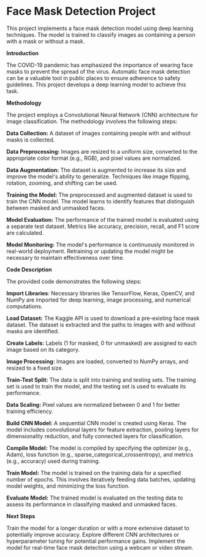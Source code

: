 <h1>Face Mask Detection Project</h1>

This project implements a face mask detection model using deep learning techniques. The model is trained to classify images as containing a person with a mask or without a mask.

**Introduction**

The COVID-19 pandemic has emphasized the importance of wearing face masks to prevent the spread of the virus. Automatic face mask detection can be a valuable tool in public places to ensure adherence to safety guidelines. This project develops a deep learning model to achieve this task.

**Methodology**

The project employs a Convolutional Neural Network (CNN) architecture for image classification. The methodology involves the following steps:

**Data Collection:** A dataset of images containing people with and without masks is collected.

**Data Preprocessing:** Images are resized to a uniform size, converted to the appropriate color format (e.g., RGB), and pixel values are normalized.

**Data Augmentation:** The dataset is augmented to increase its size and improve the model's ability to generalize. Techniques like image flipping, rotation, zooming, and shifting can be used.

**Training the Model:** The preprocessed and augmented dataset is used to train the CNN model. The model learns to identify features that distinguish between masked and unmasked faces.

**Model Evaluation:** The performance of the trained model is evaluated using a separate test dataset. Metrics like accuracy, precision, recall, and F1 score are calculated.

**Model Monitoring:** The model's performance is continuously monitored in real-world deployment. Retraining or updating the model might be necessary to maintain effectiveness over time.


**Code Description**

The provided code demonstrates the following steps:

**Import Libraries**: Necessary libraries like TensorFlow, Keras, OpenCV, and NumPy are imported for deep learning, image processing, and numerical computations.

**Load Dataset:** The Kaggle API is used to download a pre-existing face mask dataset. The dataset is extracted and the paths to images with and without masks are identified.

**Create Labels:** Labels (1 for masked, 0 for unmasked) are assigned to each image based on its category.

**Image Processing:** Images are loaded, converted to NumPy arrays, and resized to a fixed size.

**Train-Test Split:** The data is split into training and testing sets. The training set is used to train the model, and the testing set is used to evaluate its performance.

**Data Scaling:** Pixel values are normalized between 0 and 1 for better training efficiency.

**Build CNN Model:** A sequential CNN model is created using Keras. The model includes convolutional layers for feature extraction, pooling layers for dimensionality reduction, and fully connected layers for classification.

**Compile Model:** The model is compiled by specifying the optimizer (e.g., Adam), loss function (e.g., sparse_categorical_crossentropy), and metrics (e.g., accuracy) used during training.

**Train Model:** The model is trained on the training data for a specified number of epochs. This involves iteratively feeding data batches, updating model weights, and minimizing the loss function.

**Evaluate Model:** The trained model is evaluated on the testing data to assess its performance in classifying masked and unmasked faces.


**Next Steps**

Train the model for a longer duration or with a more extensive dataset to potentially improve accuracy.
Explore different CNN architectures or hyperparameter tuning for potential performance gains.
Implement the model for real-time face mask detection using a webcam or video stream.

